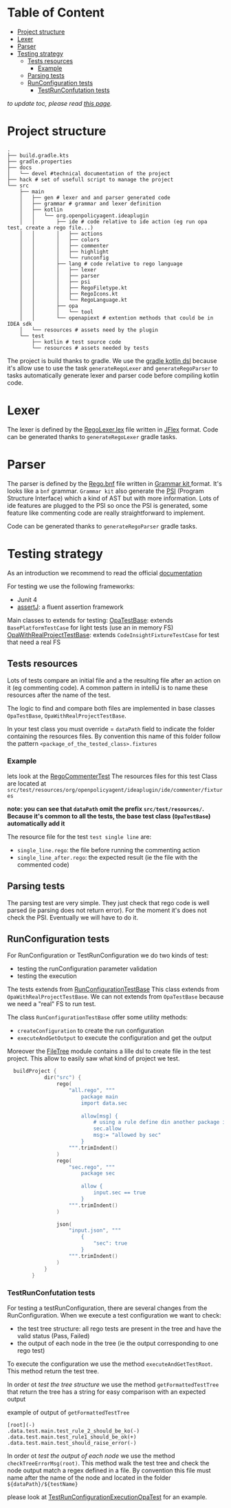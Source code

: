 # Table of Content
<!-- toc -->
- [Project structure](#project-structure)
- [Lexer](#lexer)
- [Parser](#parser)
- [Testing strategy](#testing-strategy)
  - [Tests resources](#tests-resources)
    - [Example](#example)
  - [Parsing tests](#parsing-tests)
  - [RunConfiguration tests](#runconfiguration-tests)
    - [TestRunConfutation tests](#testrunconfutation-tests)
<!-- /toc -->

*to update toc, please read [this page](../../hack/README.md).*

# Project structure

```
.
├── build.gradle.kts
├── gradle.properties
├── docs
│   └── devel #technical documentation of the project
├── hack # set of usefull script to manage the project
└── src
    ├── main
    │   ├── gen # lexer and and parser generated code
    │   ├── grammar # grammar and lexer definition
    │   ├── kotlin
    │   │   └── org.openpolicyagent.ideaplugin
    │   │       ├── ide # code relative to ide action (eg run opa test, create a rego file...)
    │   │       │   ├── actions
    │   │       │   ├── colors
    │   │       │   ├── commenter
    │   │       │   ├── highlight
    │   │       │   └── runconfig
    │   │       ├── lang # code relative to rego language
    │   │       │   ├── lexer
    │   │       │   ├── parser
    │   │       │   ├── psi
    │   │       │   ├── RegoFiletype.kt
    │   │       │   ├── RegoIcons.kt
    │   │       │   └── RegoLanguage.kt
    │   │       ├── opa
    │   │       │   └── tool
    │   │       └── openapiext # extention methods that could be in IDEA sdk
    │   └── resources # assets need by the plugin
    └── test
        ├── kotlin # test source code
        └── resources # assets needed by tests
```

The project is build thanks to gradle. We use the [gradle kotlin dsl](https://docs.gradle.org/current/userguide/kotlin_dsl.html)
because it's allow use to use the task `generateRegoLexer` and `generateRegoParser` to tasks automatically generate
lexer and parser code before compiling kotlin code.

# Lexer
The lexer is defined by the [RegoLexer.lex](../../src/main/grammar/RegoLexer.flex) file written in [JFlex](https://www.jflex.de/)
format. Code can be generated thanks to `generateRegoLexer` gradle tasks.

# Parser
The parser is defined by the [Rego.bnf](../../src/main/grammar/Rego.bnf) file written in [Grammar kit ](https://github.com/JetBrains/Grammar-Kit)
format. It's looks like a `bnf` grammar. `Grammar kit` also generate the [PSI](https://www.jetbrains.org/intellij/sdk/docs/basics/architectural_overview/psi.html)
(Program Structure Interface) which a kind of AST but with more information. Lots of ide features are plugged to the PSI
so once the PSI is generated, some feature like commenting code are really straightforward to implement.

Code can be generated thanks to `generateRegoParser` gradle tasks.

# Testing strategy
As an introduction we recommend to read the official [documentation](https://www.jetbrains.org/intellij/sdk/docs/basics/testing_plugins/testing_plugins.html)

For testing we use the following frameworks:
 * Junit 4
 * [assertJ](https://assertj.github.io/doc/#assertj-overview): a fluent assertion framework
 
Main classes to extends for testing:
[OpaTestBase](../../src/test/kotlin/org/openpolicyagent/ideaplugin/OpaTestBase.kt): extends `BasePlatformTestCase` for light tests (use an in memory FS)
[OpaWithRealProjectTestBase](../../src/test/kotlin/org/openpolicyagent/ideaplugin/OpaWithRealProjectTestBase.kt): extends `CodeInsightFixtureTestCase` for test that need a real FS


## Tests resources
Lots of tests compare an initial file and a the resulting file after an action on it (eg commenting code). A common pattern
in intelliJ is to name these resources after the name of the test.

The logic to find and compare both files are implemented in base classes `OpaTestBase`, `OpaWithRealProjectTestBase`. 

In your test class you must override = `dataPath` field to indicate the folder containing the resources files. By 
convention this name of this folder follow the pattern `<package_of_the_tested_class>.fixtures`

### Example
lets look at the [RegoCommenterTest](../../src/test/kotlin/org/openpolicyagent/ideaplugin/ide/commenter/RegoCommenterTest.kt)
The resources files for this test Class are located at `src/test/resources/org/openpolicyagent/ideaplugin/ide/commenter/fixtures`

**note: you can see that `dataPath` omit the prefix `src/test/resources/`. Because it's common to all the tests, the base test class (`OpaTestBase`) automatically add it**

The resource file for the test `test single line` are:
* `single_line.rego`: the file before running the commenting action  
* `single_line_after.rego`: the expected result (ie the file with the commented code)

## Parsing tests
The parsing test are very simple. They just check that rego code is well parsed (ie parsing does not return error). For
the moment it's does not check the PSI. Eventually we will have to do it.

## RunConfiguration tests                                                      
For RunConfiguration or TestRunConfiguration we do two kinds of test:
* testing the runConfiguration parameter validation
* testing the execution 
 
The tests extends from [RunConfigurationTestBase](../../src/test/kotlin/org/openpolicyagent/ideaplugin/ide/runconfig/RunConfigurationTestBase.kt)
This class extends from `OpaWithRealProjectTestBase`. We can not extends from `OpaTestBase` because we need a "real" FS
to run test.


The class `RunConfigurationTestBase` offer some utility methods:
* `createConfiguration` to create the run configuration
* `executeAndGetOutput` to execute the configuration and get the output

Moreover the [FileTree](../../src/test/kotlin/org/openpolicyagent/ideaplugin/FileTree.kt) module contains a lille dsl
to create file in the test project. This allow to easily saw what kind of project we test.

```kotlin
  buildProject {
            dir("src") {
                rego(
                    "all.rego", """
                        package main
                        import data.sec
                        
                        allow[msg] {
                            # using a rule define din another package in order to be sure that bundle has load file
                            sec.allow
                            msg:= "allowed by sec"
                        }
                    """.trimIndent()
                )
                rego(
                    "sec.rego", """
                        package sec
    
                        allow {
                            input.sec == true
                        }
                    """.trimIndent()
                )

                json(
                    "input.json", """
                        {
                            "sec": true
                        }
                    """.trimIndent()
                )
            }
        }
```
 
### TestRunConfutation tests
For testing a testRunConfiguration, there are several changes from the RunConfiguration. When we execute a test configuration
we want to check:

* the test tree structure: all rego tests are present in the tree and have the valid status (Pass, Failed)
* the output of each node in the tree (ie the output corresponding to one rego test)

To execute the configuration we use the method `executeAndGetTestRoot`. This method return the test tree.


In order ot *test the  tree structure* we use the method `getFormattedTestTree` that return the tree has a string for
easy comparison with an expected output

example of output of `getFormattedTestTree`
```
[root](-)
.data.test.main.test_rule_2_should_be_ko(-)
.data.test.main.test_rule1_should_be_ok(+)
.data.test.main.test_should_raise_error(-)
```


In order ot *test the output of each node* we use the method `checkTreeErrorMsg(root)`. This method walk the test tree
and check the node output match a regex defined in a file. By convention this file must name after the name of the node
and located in the folder `${dataPath}/${testName}`

please look at [TestRunConfigurationExecutionOpaTest](../../src/test/kotlin/org/openpolicyagent/ideaplugin/ide/runconfig/test/TestRunConfigurationExecutionOpaTest.kt)
for an example.
